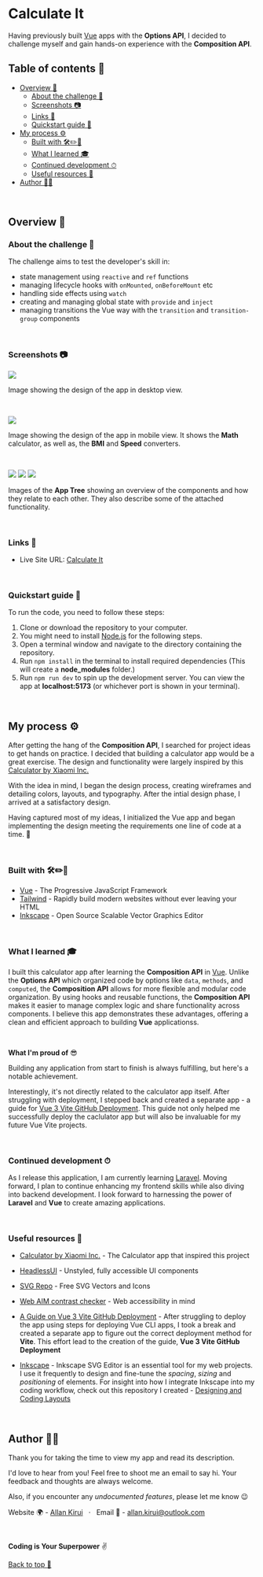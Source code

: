 # Calculate It

Having previously built [Vue](https://v3.vuejs.org) apps with the **Options API**, I decided to challenge myself and gain hands-on experience with the **Composition API**.

## Table of contents 📖

- [Overview 🔎](#overview-🔎)
  - [About the challenge 🤷](#about-the-challenge-🤷)
  - [Screenshots 📷](#screenshots-📷)
  - [Links 🔗](#links-🔗)
  - [Quickstart guide 📜](#quickstart-guide-📜)
- [My process ⚙](#my-process-⚙)
  - [Built with 🛠✏📐](#built-with-🛠✏📐)
  - [What I learned 🎓](#what-i-learned-🎓)
  - [Continued development ⏱](#continued-development-⏱)
  - [Useful resources 💎](#useful-resources-💎)
- [Author ✍🏾](#author-✍🏾)

<br>

## Overview 🔎

### About the challenge 🤷

The challenge aims to test the developer's skill in:

- state management using `reactive` and `ref` functions
- managing lifecycle hooks with `onMounted`, `onBeforeMount` etc
- handling side effects using `watch`
- creating and managing global state with `provide` and `inject`
- managing transitions the Vue way with the `transition` and `transition-group` components

<br/>

### Screenshots 📷

![](./src/assets/markdown_img/desktop-design.png)

Image showing the design of the app in desktop view.

<br/>

![](./src/assets/markdown_img/mobile-designs.png)

Image showing the design of the app in mobile view. It shows the **Math** calculator, as well as, the **BMI** and **Speed** converters.

<br/>

![](./src/assets/markdown_img/app-tree-1.png)
![](./src/assets/markdown_img/app-tree-2.png)
![](./src/assets/markdown_img/app-tree-3.png)

Images of the **App Tree** showing an overview of the components and how they relate to each other. They also describe some of the attached functionality.

<br/>

### Links 🔗

- Live Site URL: [Calculate It](https://allankirui.github.io/calculate-it/)

<br/>

### Quickstart guide 📜

To run the code, you need to follow these steps:

1. Clone or download the repository to your computer.
2. You might need to install [Node.js](https://nodejs.org/) for the following steps.
3. Open a terminal window and navigate to the directory containing the repository.
4. Run `npm install` in the terminal to install required dependencies (This will create a **node_modules** folder.)
5. Run `npm run dev` to spin up the development server. You can view the app at **localhost:5173**
   (or whichever port is shown in your terminal).

<br/>

## My process ⚙

After getting the hang of the **Composition API**, I searched for project ideas to get hands on practice. I decided that building a calculator app would be a great exercise. The design and functionality were largely inspired by this [Calculator by Xiaomi Inc.](https://play.google.com/store/apps/details?id=com.miui.calculator)

With the idea in mind, I began the design process, creating wireframes and detailing colors, layouts, and typography. After the intial design phase, I arrived at a satisfactory design.

Having captured most of my ideas, I initialized the Vue app and began implementing the design meeting the requirements one line of code at a time. 🏁

<br/>

### Built with 🛠✏📐

- [Vue](https://v3.vuejs.org) - The Progressive JavaScript Framework
- [Tailwind](https://tailwindcss.com) - Rapidly build modern websites without ever leaving your HTML
- [Inkscape](https://inkscape.org) - Open Source Scalable Vector Graphics Editor

<br/>

### What I learned 🎓

I built this calculator app after learning the **Composition API** in [Vue](https://v3.vuejs.org). Unlike the **Options API** which organized code by options like `data`, `methods`, and `computed`, the **Composition API** allows for more flexible and modular code organization. By using hooks and reusable functions, the **Composition API** makes it easier to manage complex logic and share functionality across components. I believe this app demonstrates these advantages, offering a clean and efficient approach to building **Vue** applicationss.

<br/>

**What I'm proud of** 😎

Building any application from start to finish is always fulfilling, but here's a notable achievement.

Interestingly, it's not directly related to the calculator app itself. After struggling with deployment, I stepped back and created a separate app - a guide for [Vue 3 Vite GitHub Deployment](https://allankirui.github.io/vue-3-vite-github-deployment). This guide not only helped me successfully deploy the caclulator app but will also be invaluable for my future Vue Vite projects.

<br/>

### Continued development ⏱

As I release this application, I am currently learning [Laravel](https://laravel.com). Moving forward, I plan to continue enhancing my frontend skills while also diving into backend development. I look forward to harnessing the power of **Laravel** and **Vue** to create amazing applications.

<br>

### Useful resources 💎

- [Calculator by Xiaomi Inc.](https://play.google.com/store/apps/details?id=com.miui.calculator) - The Calculator app that inspired this project

- [HeadlessUI](https://headlessui.com) - Unstyled, fully accessible UI components

- [SVG Repo](https://svgrepo.com) - Free SVG Vectors and Icons

- [Web AIM contrast checker](https://webaim.org/resources/contrastchecker/) - Web accessibility in mind

- [A Guide on Vue 3 Vite GitHub Deployment](https://allankirui.github.io/vue-3-vite-github-deployment) - After struggling to deploy the app using steps for deploying Vue CLI apps, I took a break and created a separate app to figure out the correct deployment method for **Vite**. This effort lead to the creation of the guide, **Vue 3 Vite GitHub Deployment**

- [Inkscape](https://inkscape.org) - Inkscape SVG Editor is an essential tool for my web projects. I use it frequently to design and fine-tune the _spacing_, _sizing_ and _positioning_ of elements. For insight into how I integrate Inkscape into my coding workflow, check out this repository I created - [Designing and Coding Layouts](https://github.com/AllanKirui/designing-and-coding-layouts)

<br>

## Author ✍🏾

Thank you for taking the time to view my app and read its description.

I'd love to hear from you! Feel free to shoot me an email to say hi. Your feedback and thoughts are always welcome.

Also, if you encounter any _undocumented features_, please let me know 😉

Website 🌍 - [Allan Kirui](https://allankirui.github.io) &nbsp;&nbsp;&middot;&nbsp;&nbsp; Email 📧 - <allan.kirui@outlook.com>

<br>

**Coding is Your Superpower** ✌️

[Back to top 🚀](#calculate-it)
